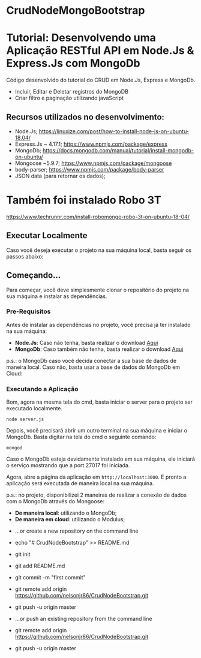 # CrudNodeMongoBootstrap

# Tutorial: Desenvolvendo uma Aplicação RESTful API em Node.Js & Express.Js com MongoDb

Código desenvolvido do tutorial do CRUD em Node.Js, Express e MongoDb.

- Incluir, Editar e Deletar registros do MongoDB
- Criar filtro e paginação utilizando javaScript

## Recursos utilizados no desenvolvimento:

- Node.Js; https://linuxize.com/post/how-to-install-node-js-on-ubuntu-18.04/
- Express.Js ~ 4.17.1; https://www.npmjs.com/package/express
- MongoDb; https://docs.mongodb.com/manual/tutorial/install-mongodb-on-ubuntu/
- Mongoose ~5.9.7; https://www.npmjs.com/package/mongoose
- body-parser; https://www.npmjs.com/package/body-parser
- JSON data (para retornar os dados);

# Também foi instalado Robo 3T
https://www.techrunnr.com/install-robomongo-robo-3t-on-ubuntu-18-04/


## Executar Localmente

Caso você deseja executar o projeto na sua máquina local, basta seguir os passos abaixo:

## Começando...

Para começar, você deve simplesmente clonar o repositório do projeto na sua máquina e instalar as dependências.

### Pre-Requisitos

Antes de instalar as dependências no projeto, você precisa já ter instalado na sua máquina:

* **Node.Js**: Caso não tenha, basta realizar o download [Aqui](https://nodejs.org/en/)
* **MongoDb**: Caso também não tenha, basta realizar o download [Aqui](https://www.mongodb.com/download-center#community)

p.s.: o MongoDb caso você decida conectar a sua base de dados de maneira local. Caso não, basta usar 
a base de dados do MongoDb em Cloud:

### Executando a Aplicação

Bom, agora na mesma tela do cmd, basta iniciar o server para o projeto ser executado localmente.

```
node server.js
```

Depois, você precisará abrir um outro terminal na sua máquina e iniciar o MongoDb. Basta digitar na tela do cmd o seguinte comando:

```
mongod
```

Caso o MongoDb esteja devidamente instalado em sua máquina, ele iniciará o serviço mostrando que a port 27017 foi iniciada.


Agora, abre a página da aplicação em `http://localhost:3000`. E pronto a aplicação será executada de maneira local na sua máquina.        


p.s.: no projeto, disponibilizei 2 maneiras de realizar a conexão de dados com o MongoDb através do Mongoose:

* **De maneira local**: utilizando o MongoDb;
* **De maneira em cloud**: utilizando o Modulus;



- …or create a new repository on the command line
- echo "# CrudNodeBootstrap" >> README.md
- git init
- git add README.md
- git commit -m "first commit"
- git remote add origin https://github.com/nelsonjr86/CrudNodeBootstrap.git
- git push -u origin master
                
- …or push an existing repository from the command line
- git remote add origin https://github.com/nelsonjr86/CrudNodeBootstrap.git
- git push -u origin master
